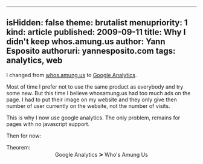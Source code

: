 -----
isHidden:       false
theme: brutalist
menupriority:   1
kind:           article
published: 2009-09-11
title: Why I didn't keep whos.amung.us
author: Yann Esposito
authoruri: yannesposito.com
tags:  analytics, web
-----

I changed from [whos.amung.us](http://whos.amung.us) to [Google Analytics](http://www.google.com/analytics).

Most of time I prefer not to use the same product as everybody and try some new. But this time I believe whosamung.us had too much ads on the page. I had to put their image on my website and they only give then number of user currently on the website, not the number of visits.

This is why I now use google analytics. The only problem, remains for pages with no javascript support.

Then for now: 

<div class="encadre">
Theorem:<br/>
<center>
Google Analytics <big><strong>&gt;</strong></big> Who's Amung Us
<center></div>
